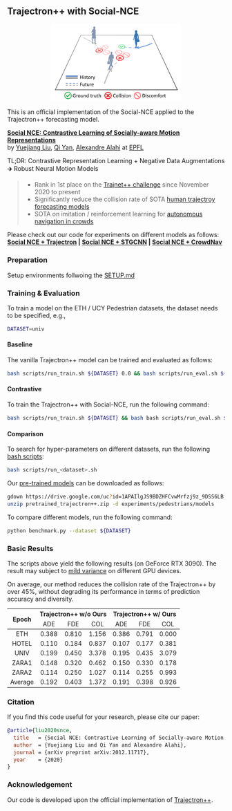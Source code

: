 ## Trajectron++ with Social-NCE

<p align="center">
  <img src="docs/illustration.png" width="300">
</p>

This is an official implementation of the Social-NCE applied to the Trajectron++ forecasting model.

**[Social NCE: Contrastive Learning of Socially-aware Motion Representations](https://arxiv.org/abs/2012.11717)**
<br>by
<a href="https://sites.google.com/view/yuejiangliu/">Yuejiang Liu</a>,
<a href="https://qiyan98.github.io/">Qi Yan</a>,
<a href="https://people.epfl.ch/alexandre.alahi/?lang=en/">Alexandre Alahi</a> at
<a href="https://www.epfl.ch/labs/vita/">EPFL</a>
<br>

TL;DR: Contrastive Representation Learning + Negative Data Augmentations &#129138; Robust Neural Motion Models
> * Rank in 1st place on the [Trajnet++ challenge](https://www.aicrowd.com/challenges/trajnet-a-trajectory-forecasting-challenge/leaderboards) since November 2020 to present
> * Significantly reduce the collision rate of SOTA [human trajectroy forecasting models](https://github.com/StanfordASL/Trajectron-plus-plus)
> * SOTA on imitation / reinforcement learning for [autonomous navigation in crowds](https://github.com/vita-epfl/CrowdNav)

Please check out our code for experiments on different models as follows:  
**[Social NCE + Trajectron](https://github.com/YuejiangLIU/social-nce-trajectron-plus-plus)  |  [Social NCE + STGCNN](https://github.com/qiyan98/social-nce-stgcnn)  |  [Social NCE + CrowdNav](https://github.com/vita-epfl/social-nce-crowdnav)**

### Preparation

Setup environments follwoing the [SETUP.md](docs/SETUP.md)

### Training & Evaluation ###

To train a model on the ETH / UCY Pedestrian datasets, the dataset needs to be specified, e.g.,
```bash
DATASET=univ
```

#### Baseline ####

The vanilla Trajectron++ model can be trained and evaluated as follows: 
```bash
bash scripts/run_train.sh ${DATASET} 0.0 && bash scripts/run_eval.sh ${DATASET} 0.0
```

#### Contrastive ####

To train the Trajectron++ with Social-NCE, run the following command:
```bash
bash scripts/run_train.sh ${DATASET} && bash bash scripts/run_eval.sh ${DATASET}
```

#### Comparison ####

To search for hyper-parameters on different datasets, run the following [bash scripts](scripts):
```bash
bash scripts/run_<dataset>.sh
```

Our [pre-trained models](https://drive.google.com/file/d/1APAIlgJS9BDZHFCvwMrfzj9z_9DSS6LB/view?usp=sharing) can be downloaded as follows:
```bash
gdown https://drive.google.com/uc?id=1APAIlgJS9BDZHFCvwMrfzj9z_9DSS6LB
unzip pretrained_trajectron++.zip -d experiments/pedestrians/models
```

To compare different models, run the following command:
```bash
python benchmark.py --dataset ${DATASET}
```

### Basic Results ###

The scripts above yield the following results (on GeForce RTX 3090). The result may subject to [mild variance](https://github.com/StanfordASL/Trajectron-plus-plus/issues/38#issuecomment-810612481) on different GPU devices.

On average, our method reduces the collision rate of the Trajectron++ by over 45%, without degrading its performance in terms of prediction accuracy and diversity.

<table>
<!-- START TABLE -->
<!-- TABLE HEADER -->
<thead>
  <tr>
    <th rowspan="2">Epoch</th>
    <th colspan="3">Trajectron++ w/o Ours</th>
    <th colspan="3">Trajectron++ w/ Ours</th>
  </tr>
  <tr>
    <td align="center">ADE</td>
    <td align="center">FDE</td>
    <td align="center">COL</td>
    <td align="center">ADE</td>
    <td align="center">FDE</td>
    <td align="center">COL</td>
  </tr>
</thead>
<!-- TABLE BODY -->
<tbody>
  <tr>
    <td align="center">ETH</td>
    <td align="center">0.388</td>
    <td align="center">0.810</td>
    <td align="center">1.156</td>
    <td align="center">0.386</td>
    <td align="center">0.791</td>
    <td align="center">0.000</td>
  </tr>
  <tr>
    <td align="center">HOTEL</td>
    <td align="center">0.110</td>
    <td align="center">0.184</td>
    <td align="center">0.837</td>
    <td align="center">0.107</td>
    <td align="center">0.177</td>
    <td align="center">0.381</td>
  </tr>
  <tr>
    <td align="center">UNIV</td>
    <td align="center">0.199</td>
    <td align="center">0.450</td>
    <td align="center">3.378</td>
    <td align="center">0.195</td>
    <td align="center">0.435</td>
    <td align="center">3.079</td>
  </tr>
  <tr>
    <td align="center">ZARA1</td>
    <td align="center">0.148</td>
    <td align="center">0.320</td>
    <td align="center">0.462</td>
    <td align="center">0.150</td>
    <td align="center">0.330</td>
    <td align="center">0.178</td>
  </tr>
  <tr>
    <td align="center">ZARA2</td>
    <td align="center">0.114</td>
    <td align="center">0.250</td>
    <td align="center">1.027</td>
    <td align="center">0.114</td>
    <td align="center">0.255</td>
    <td align="center">0.993</td>
  </tr>
  <tr>
    <td align="center">Average</td>
    <td align="center">0.192</td>
    <td align="center">0.403</td>
    <td align="center">1.372</td>
    <td align="center">0.191</td>
    <td align="center">0.398</td>
    <td align="center">0.926</td>
  </tr>
</tbody>
</table>

### Citation

If you find this code useful for your research, please cite our paper:

```bibtex
@article{liu2020snce,
  title   = {Social NCE: Contrastive Learning of Socially-aware Motion Representations},
  author  = {Yuejiang Liu and Qi Yan and Alexandre Alahi},
  journal = {arXiv preprint arXiv:2012.11717},
  year    = {2020}
}
```

### Acknowledgement

Our code is developed upon the official implementation of [Trajectron++](https://github.com/StanfordASL/Trajectron-plus-plus).